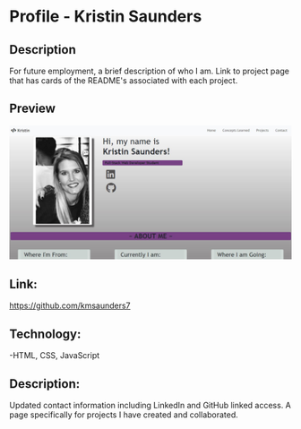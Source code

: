 
# Profile - Kristin Saunders

## Description

For future employment, a brief description of who I am. Link to project page that has cards of the README's associated with each project. 

## Preview

![Image of Profile Home Page](assets/images/profilescreenshot.JPG) 

## Link:
https://github.com/kmsaunders7

## Technology:
-HTML, CSS, JavaScript

## Description:
Updated contact information including LinkedIn and GitHub linked access. A page specifically for projects I have created and collaborated.

